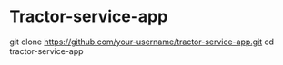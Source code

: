 # Tractor-service-app
git clone https://github.com/your-username/tractor-service-app.git
cd tractor-service-app
